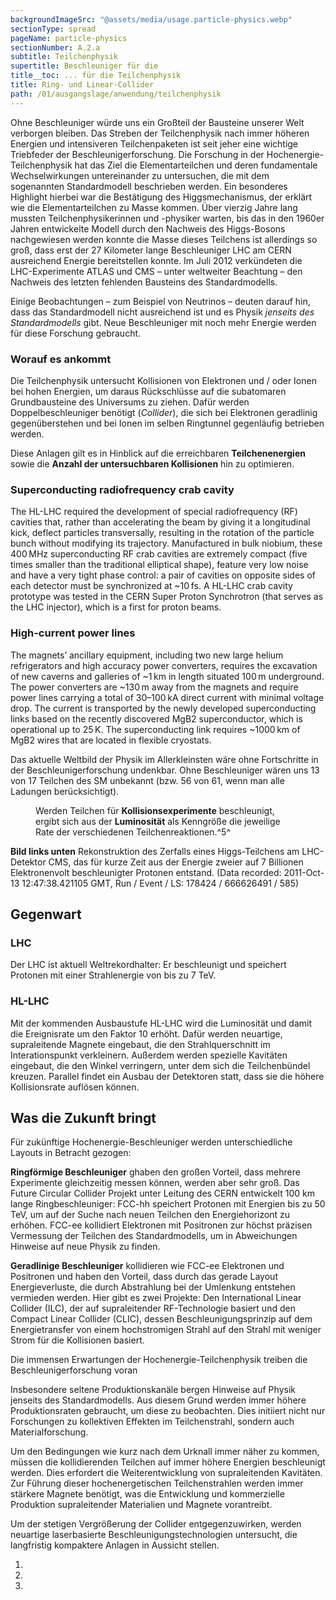 ```yaml
---
backgroundImageSrc: "@assets/media/usage.particle-physics.webp"
sectionType: spread
pageName: particle-physics
sectionNumber: A.2.a
subtitle: Teilchenphysik
supertitle: Beschleuniger für die
title__toc: ... für die Teilchenphysik
title: Ring- und Linear-Collider
path: /01/ausgangslage/anwendung/teilchenphysik
---
```


<div class="spread--left spread-area--intro">

Ohne Beschleuniger würde uns ein Großteil der Bausteine unserer Welt verborgen bleiben. Das Streben der Teilchenphysik nach immer höheren Energien und intensiveren Teilchenpaketen ist seit jeher eine wichtige Triebfeder der Beschleunigerforschung.
Die Forschung in der Hochenergie-Teilchenphysik hat das Ziel die Elementarteilchen und deren fundamentale Wechselwirkungen untereinander zu untersuchen, die mit dem sogenannten Standardmodell beschrieben werden. Ein besonderes Highlight hierbei war die Bestätigung des Higgsmechanismus, der erklärt wie die Elementarteilchen zu Masse kommen. Über vierzig Jahre lang mussten Teilchenphysikerinnen und -physiker warten, bis das in den 1960er Jahren entwickelte Modell durch den Nachweis des Higgs-Bosons nachgewiesen werden konnte
die Masse dieses Teilchens ist allerdings so groß, dass erst der 27 Kilometer lange Beschleuniger LHC am CERN ausreichend Energie bereitstellen konnte. Im Juli 2012 verkündeten die LHC-Experimente ATLAS und CMS – unter weltweiter Beachtung – den Nachweis des letzten fehlenden Bausteins des Standardmodells.

Einige Beobachtungen – zum Beispiel von Neutrinos – deuten darauf hin, dass das Standardmodell nicht ausreichend ist und es Physik _jenseits des Standardmodells_ gibt. Neue Beschleuniger mit noch mehr Energie werden für diese Forschung gebraucht.

### Worauf es ankommt

Die Teilchenphysik untersucht Kollisionen von Elektronen und / oder Ionen bei hohen Energien, um daraus Rückschlüsse auf die subatomaren Grundbausteine des Universums zu ziehen. Dafür werden Doppelbeschleuniger benötigt (_Collider_), die sich bei Elektronen geradlinig gegenüberstehen und bei Ionen im selben Ringtunnel gegenläufig betrieben werden.

Diese Anlagen gilt es in Hinblick auf die erreichbaren **Teilchenenergien** sowie die **Anzahl der untersuchbaren Kollisionen** hin zu optimieren.

### Superconducting radiofrequency crab cavity

The HL-LHC required the development of special radiofrequency (RF) cavities that, rather than accelerating the beam by giving it a longitudinal kick, deflect particles transversally, resulting in the rotation of the particle bunch without modifying its trajectory. Manufactured in bulk niobium, these 400 MHz superconducting RF crab cavities are extremely compact (five times smaller than the traditional elliptical shape), feature very low noise and have a very tight phase control: a pair of cavities on opposite sides of each detector must be synchronized at ~10 fs. A HL-LHC crab cavity prototype was tested in the CERN Super Proton Synchrotron (that serves as the LHC injector), which is a first for proton beams.

### High-current power lines

The magnets’ ancillary equipment, including two new large helium refrigerators and high accuracy power converters, requires the excavation of new caverns and galleries of ~1 km in length situated 100 m underground. The power converters are ~130 m away from the magnets and require power lines carrying a total of 30–100 kA direct current with minimal voltage drop. The current is transported by the newly developed superconducting links based on the recently discovered MgB2 superconductor, which is operational up to 25 K. The superconducting link requires ~1000 km of MgB2 wires that are located in flexible cryostats.

</div>

<div class="spread--left spread-area--c-3">

<progress-chart dimension="particleDiscoveries" />
<figcaption>
Das aktuelle Weltbild der Physik im Allerkleinsten wäre ohne Fortschritte in der Beschleunigerforschung undenkbar. Ohne Beschleuniger wären uns 13 von 17 Teilchen des SM unbekannt (bzw. 56 von 61, wenn man alle Ladungen berücksichtigt).
</figcaption>

<figure>
<progress-chart dimension="progress__peak_luminosity" />
<figcaption>

Werden Teilchen für **Kollisionsexperimente** beschleunigt, ergibt sich aus der **Luminosität** als Kenngröße die jeweilige Rate der verschiedenen Teilchenreaktionen.^5^

</figcaption>
</figure>

 <figcaption>

**Bild links unten**
Rekonstruktion des Zerfalls eines Higgs-Teilchens am LHC-Detektor CMS, das für kurze Zeit aus der Energie zweier auf 7 Billionen Elektronenvolt beschleunigter Protonen entstand. (Data recorded: 2011-Oct-13 12:47:38.421105 GMT, Run / Event / LS: 178424 / 666626491 / 585)

</figcaption>

</div>

<div class="spread--right spread-area--c-1">

## Gegenwart

### LHC

Der LHC ist aktuell Weltrekordhalter: Er beschleunigt und speichert Protonen mit einer Strahlenergie von bis zu 7 TeV.

### HL-LHC

Mit der kommenden Ausbaustufe HL-LHC wird die Luminosität und damit die Ereignisrate um den Faktor 10 erhöht. Dafür werden neuartige, supraleitende Magnete eingebaut, die den Strahlquerschnitt im Interationspunkt verkleinern. Außerdem werden spezielle Kavitäten eingebaut, die den Winkel verringern, unter dem sich die Teilchenbündel kreuzen. Parallel findet ein Ausbau der Detektoren statt, dass sie die höhere Kollisionsrate auflösen können.

</div>

<div class="spread--right spread-area--c-2">

## Was die Zukunft bringt

Für zukünftige Hochenergie-Beschleuniger werden unterschiedliche Layouts in Betracht gezogen:

**Ringförmige Beschleuniger** ghaben den großen Vorteil, dass mehrere Experimente gleichzeitig messen können, werden aber sehr groß. Das Future Circular Collider Projekt unter Leitung des CERN entwickelt 100 km lange Ringbeschleuniger: FCC-hh speichert Protonen mit Energien bis zu 50 TeV, um auf der Suche nach neuen Teilchen den Energiehorizont zu erhöhen. FCC-ee kollidiert Elektronen mit Positronen zur höchst präzisen Vermessung der Teilchen des Standardmodells, um in Abweichungen Hinweise auf neue Physik zu finden.

**Geradlinige Beschleuniger** kollidieren wie FCC-ee Elektronen und Positronen und haben den Vorteil, dass durch das gerade Layout Energieverluste, die durch Abstrahlung bei der Umlenkung entstehen vermieden werden. Hier gibt es zwei Projekte: Den International Linear Collider (ILC), der auf supraleitender RF-Technologie basiert und den Compact Linear Collider (CLIC), dessen Beschleunigungsprinzip auf dem Energietransfer von einem hochstromigen Strahl auf den Strahl mit weniger Strom für die Kollisionen basiert.

</div>

<div class="spread--right spread-area--c-3">

Die immensen Erwartungen der Hochenergie-Teilchenphysik treiben die Beschleunigerforschung voran

Insbesondere seltene Produktionskanäle bergen Hinweise auf Physik jenseits des Standardmodells. Aus diesem Grund werden immer höhere Produktionsraten gebraucht, um diese zu beobachten. Dies initiiert nicht nur Forschungen zu kollektiven Effekten im Teilchenstrahl, sondern auch Materialforschung.

Um den Bedingungen wie kurz nach dem Urknall immer näher zu kommen, müssen die kollidierenden Teilchen auf immer höhere Energien beschleunigt werden. Dies erfordert die Weiterentwicklung von supraleitenden Kavitäten. Zur Führung dieser hochenergetischen Teilchenstrahlen werden immer stärkere Magnete benötigt, was die Entwicklung und kommerzielle Produktion supraleitender Materialien und Magnete vorantreibt.

Um der stetigen Vergrößerung der Collider entgegenzuwirken, werden neuartige laserbasierte Beschleunigungstechnologien untersucht, die langfristig kompaktere Anlagen in Aussicht stellen.

</div>

<div class="spread--right spread-area--references">

1. <BibRef citeKey="CERN-ESU-005"/>
2. <BibRef citeKey="abdussalam_abdyukhanov_etal__2019__fcc"/>
3. <BibRef citeKey="icfa__2022__pressemitteilung"/>

</div>
